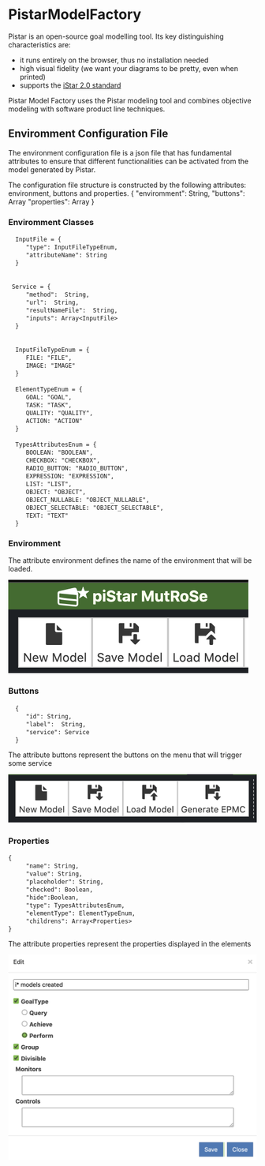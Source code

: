 # PistarModelFactory 


 Pistar is an open-source goal modelling tool. Its key distinguishing characteristics are:
  - it runs entirely on the browser, thus no installation needed
  - high visual fidelity (we want your diagrams to be pretty, even when printed)
  - supports the [iStar 2.0 standard](https://sites.google.com/site/istarlanguage/)


Pistar Model Factory uses the Pistar modeling tool and combines objective modeling with software product line techniques.

## Enviromment Configuration File

The environment configuration file is a json file that has fundamental attributes to ensure that different functionalities can be activated from the model generated by Pistar.

The configuration file structure is constructed by the following attributes: environment, buttons and properties.
       {
          "enviromment": String,
          "buttons": Array<Buttons>
          "properties": Array<Properties>
       }
 
### Enviromment Classes
 
 
      InputFile = {
         "type": InputFileTypeEnum,
         "attributeName": String
      }
 
 
     Service = {
         "method":  String,
         "url":  String,
         "resultNameFile":  String,
         "inputs": Array<InputFile>
      }
 
 
      InputFileTypeEnum = {
         FILE: "FILE",
         IMAGE: "IMAGE"
      }
 
      ElementTypeEnum = {
         GOAL: "GOAL",
         TASK: "TASK",
         QUALITY: "QUALITY",
         ACTION: "ACTION"
      }

      TypesAttributesEnum = {
         BOOLEAN: "BOOLEAN",
         CHECKBOX: "CHECKBOX",
         RADIO_BUTTON: "RADIO_BUTTON",
         EXPRESSION: "EXPRESSION",
         LIST: "LIST",
         OBJECT: "OBJECT",
         OBJECT_NULLABLE: "OBJECT_NULLABLE",
         OBJECT_SELECTABLE: "OBJECT_SELECTABLE",
         TEXT: "TEXT"
      }

### Enviromment

The attribute environment defines the name of the environment that will be loaded.

![envName](docs/images/envName.png)

### Buttons
 
      {
         "id": String,
         "label":  String,
         "service": Service
      }


The attribute buttons represent the buttons on the menu that will trigger some service
 
![envButtons](docs/images/envButtons.png)
 
### Properties

    {
         "name": String,
         "value": String,
         "placeholder": String,
         "checked": Boolean,
         "hide":Boolean,
         "type": TypesAttributesEnum,
         "elementType": ElementTypeEnum,
         "childrens": Array<Properties>
    }
 
 
The attribute properties represent the properties displayed in the elements
 
![envButtons](docs/images/envProperties.png)
